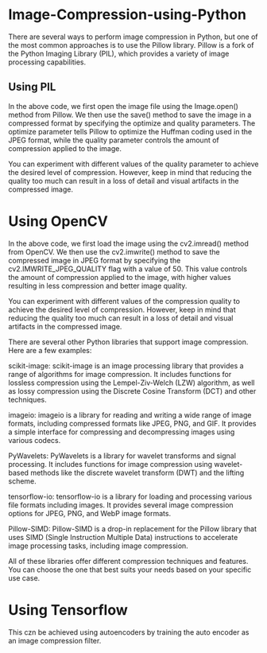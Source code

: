 # Image-Compression-using-Python

There are several ways to perform image compression in Python, but one of the most common approaches is to use the Pillow library. Pillow is a fork of the Python Imaging Library (PIL), which provides a variety of image processing capabilities.

## Using PIL
In the above code, we first open the image file using the Image.open() method from Pillow. We then use the save() method to save the image in a compressed format by specifying the optimize and quality parameters. The optimize parameter tells Pillow to optimize the Huffman coding used in the JPEG format, while the quality parameter controls the amount of compression applied to the image.

You can experiment with different values of the quality parameter to achieve the desired level of compression. However, keep in mind that reducing the quality too much can result in a loss of detail and visual artifacts in the compressed image.

# Using OpenCV
In the above code, we first load the image using the cv2.imread() method from OpenCV. We then use the cv2.imwrite() method to save the compressed image in JPEG format by specifying the cv2.IMWRITE_JPEG_QUALITY flag with a value of 50. This value controls the amount of compression applied to the image, with higher values resulting in less compression and better image quality.

You can experiment with different values of the compression quality to achieve the desired level of compression. However, keep in mind that reducing the quality too much can result in a loss of detail and visual artifacts in the compressed image.

There are several other Python libraries that support image compression. Here are a few examples:

scikit-image: scikit-image is an image processing library that provides a range of algorithms for image compression. It includes functions for lossless compression using the Lempel-Ziv-Welch (LZW) algorithm, as well as lossy compression using the Discrete Cosine Transform (DCT) and other techniques.

imageio: imageio is a library for reading and writing a wide range of image formats, including compressed formats like JPEG, PNG, and GIF. It provides a simple interface for compressing and decompressing images using various codecs.

PyWavelets: PyWavelets is a library for wavelet transforms and signal processing. It includes functions for image compression using wavelet-based methods like the discrete wavelet transform (DWT) and the lifting scheme.

tensorflow-io: tensorflow-io is a library for loading and processing various file formats including images. It provides several image compression options for JPEG, PNG, and WebP image formats.

Pillow-SIMD: Pillow-SIMD is a drop-in replacement for the Pillow library that uses SIMD (Single Instruction Multiple Data) instructions to accelerate image processing tasks, including image compression.

All of these libraries offer different compression techniques and features. You can choose the one that best suits your needs based on your specific use case.

# Using Tensorflow
This czn be achieved using autoencoders by training the auto encoder as an image compression filter.
